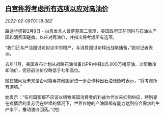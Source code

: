 <!--1644370263000-->
[白宫称将考虑所有选项以应对高油价](https://cn.reuters.com/article/us-wh-oil-price-0209-idCNKBS2KE03H)
------

<div><i>2022-02-09T01:18:38Z</i></div><p>路透华盛顿2月8日 - 白宫发言人普萨基周二表示，美国政府正在同时与石油生产国和消费国磋商，以应对高油价，并指出将考虑所有选项。</p><p>“我们正与产油国讨论拟议中的增产，与消费国讨论释出战略储备，”她对记者表示。</p><p>去年11月，美国宣布计划从战略石油储备(SPR)中释出5,000万桶原油，以帮助冷却油价，但目前油价仅略低于七年高位。</p><p>她在被问及未来是否可能与其他国家进一步合作释出石油储备时表示，“将考虑所有选项。”</p><p>她表示：“任何国家都不应该以牺牲美国消费者的利益为代价来抑制供应，特别是在疫情后的复苏仍在继续的情况下，世界各地的产油国都有能力达到符合需求的生产水平，推动油价回落。”(完)</p>
